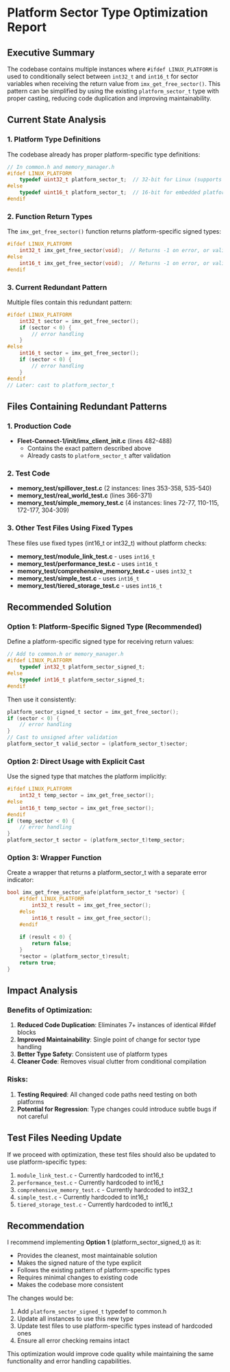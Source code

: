 # Platform Sector Type Optimization Report

## Executive Summary

The codebase contains multiple instances where `#ifdef LINUX_PLATFORM` is used to conditionally select between `int32_t` and `int16_t` for sector variables when receiving the return value from `imx_get_free_sector()`. This pattern can be simplified by using the existing `platform_sector_t` type with proper casting, reducing code duplication and improving maintainability.

## Current State Analysis

### 1. Platform Type Definitions

The codebase already has proper platform-specific type definitions:

```c
// In common.h and memory_manager.h
#ifdef LINUX_PLATFORM
    typedef uint32_t platform_sector_t;  // 32-bit for Linux (supports extended sectors)
#else
    typedef uint16_t platform_sector_t;  // 16-bit for embedded platforms
#endif
```

### 2. Function Return Types

The `imx_get_free_sector()` function returns platform-specific signed types:
```c
#ifdef LINUX_PLATFORM
    int32_t imx_get_free_sector(void);  // Returns -1 on error, or valid sector
#else
    int16_t imx_get_free_sector(void);  // Returns -1 on error, or valid sector
#endif
```

### 3. Current Redundant Pattern

Multiple files contain this redundant pattern:
```c
#ifdef LINUX_PLATFORM
    int32_t sector = imx_get_free_sector();
    if (sector < 0) {
        // error handling
    }
#else
    int16_t sector = imx_get_free_sector();
    if (sector < 0) {
        // error handling
    }
#endif
// Later: cast to platform_sector_t
```

## Files Containing Redundant Patterns

### 1. Production Code
- **Fleet-Connect-1/init/imx_client_init.c** (lines 482-488)
  - Contains the exact pattern described above
  - Already casts to `platform_sector_t` after validation

### 2. Test Code
- **memory_test/spillover_test.c** (2 instances: lines 353-358, 535-540)
- **memory_test/real_world_test.c** (lines 366-371)
- **memory_test/simple_memory_test.c** (4 instances: lines 72-77, 110-115, 172-177, 304-309)

### 3. Other Test Files Using Fixed Types
These files use fixed types (int16_t or int32_t) without platform checks:
- **memory_test/module_link_test.c** - uses `int16_t`
- **memory_test/performance_test.c** - uses `int16_t`
- **memory_test/comprehensive_memory_test.c** - uses `int32_t`
- **memory_test/simple_test.c** - uses `int16_t`
- **memory_test/tiered_storage_test.c** - uses `int16_t`

## Recommended Solution

### Option 1: Platform-Specific Signed Type (Recommended)

Define a platform-specific signed type for receiving return values:

```c
// Add to common.h or memory_manager.h
#ifdef LINUX_PLATFORM
    typedef int32_t platform_sector_signed_t;
#else
    typedef int16_t platform_sector_signed_t;
#endif
```

Then use it consistently:
```c
platform_sector_signed_t sector = imx_get_free_sector();
if (sector < 0) {
    // error handling
}
// Cast to unsigned after validation
platform_sector_t valid_sector = (platform_sector_t)sector;
```

### Option 2: Direct Usage with Explicit Cast

Use the signed type that matches the platform implicitly:
```c
#ifdef LINUX_PLATFORM
    int32_t temp_sector = imx_get_free_sector();
#else
    int16_t temp_sector = imx_get_free_sector();
#endif
if (temp_sector < 0) {
    // error handling
}
platform_sector_t sector = (platform_sector_t)temp_sector;
```

### Option 3: Wrapper Function

Create a wrapper that returns a platform_sector_t with a separate error indicator:
```c
bool imx_get_free_sector_safe(platform_sector_t *sector) {
    #ifdef LINUX_PLATFORM
        int32_t result = imx_get_free_sector();
    #else
        int16_t result = imx_get_free_sector();
    #endif
    
    if (result < 0) {
        return false;
    }
    *sector = (platform_sector_t)result;
    return true;
}
```

## Impact Analysis

### Benefits of Optimization:
1. **Reduced Code Duplication**: Eliminates 7+ instances of identical #ifdef blocks
2. **Improved Maintainability**: Single point of change for sector type handling
3. **Better Type Safety**: Consistent use of platform types
4. **Cleaner Code**: Removes visual clutter from conditional compilation

### Risks:
1. **Testing Required**: All changed code paths need testing on both platforms
2. **Potential for Regression**: Type changes could introduce subtle bugs if not careful

## Test Files Needing Update

If we proceed with optimization, these test files should also be updated to use platform-specific types:
1. `module_link_test.c` - Currently hardcoded to int16_t
2. `performance_test.c` - Currently hardcoded to int16_t  
3. `comprehensive_memory_test.c` - Currently hardcoded to int32_t
4. `simple_test.c` - Currently hardcoded to int16_t
5. `tiered_storage_test.c` - Currently hardcoded to int16_t

## Recommendation

I recommend implementing **Option 1** (platform_sector_signed_t) as it:
- Provides the cleanest, most maintainable solution
- Makes the signed nature of the type explicit
- Follows the existing pattern of platform-specific types
- Requires minimal changes to existing code
- Makes the codebase more consistent

The changes would be:
1. Add `platform_sector_signed_t` typedef to common.h
2. Update all instances to use this new type
3. Update test files to use platform-specific types instead of hardcoded ones
4. Ensure all error checking remains intact

This optimization would improve code quality while maintaining the same functionality and error handling capabilities.